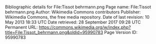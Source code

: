 Bibliographic details for File:Tissot behrmann.png
Page name: File:Tissot behrmann.png
Author: Wikimedia Commons contributors
Publisher: Wikimedia Commons, the free media repository.
Date of last revision: 10 May 2013 18:33 UTC
Date retrieved:
28 September 2017 09:28 UTC
Permanent URL: https://commons.wikimedia.org/w/index.php?title=File:Tissot_behrmann.png&oldid=95990783
Page Version ID: 95990783
